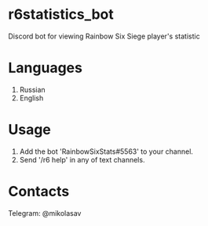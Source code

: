 # r6statistics_bot
Discord bot for viewing Rainbow Six Siege player's statistic

# Languages

1. Russian
2. English

# Usage

1. Add the bot 'RainbowSixStats#5563' to your channel.
2. Send '/r6 help' in any of text channels.

# Contacts 

Telegram: @mikolasav
